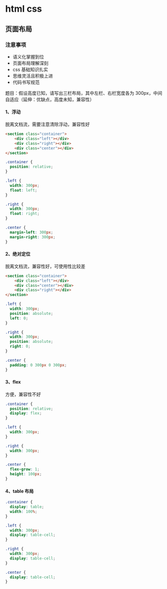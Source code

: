 # html css

## 页面布局

### 注意事项

- 语义化掌握到位
- 页面布局理解深刻
- css 基础知识扎实
- 思维灵活且积极上进
- 代码书写规范

题目：假设高度已知，请写出三栏布局，其中左栏、右栏宽度各为 300px，中间自适应（延伸：优缺点，高度未知，兼容性）

#### 1、浮动

脱离文档流，需要注意清除浮动，兼容性好

```html
<section class="container">
    <div class="left"></div>
    <div class="right"></div>
    <div class="center"></div>
</section>
```

```css
.container {
  position: relative;
}

.left {
  width: 300px;
  float: left;
}

.right {
  width: 300px;
  float: right;
}

.center {
  margin-left: 300px;
  margin-right: 300px;
}
```

#### 2、绝对定位

脱离文档流，兼容性好，可使用性比较差

```html
<section class="container">
    <div class="left"></div>
    <div class="center"></div>
    <div class="right"></div>
</section>
```

```css
.left {
  width: 300px;
  position: absolute;
  left: 0;
}

.right {
  width: 300px;
  position: absolute;
  right: 0;
}

.center {
  padding: 0 300px 0 300px;
}
```

#### 3、flex

方便，兼容性不好

```css
.container {
  position: relative;
  display: flex;
}

.left {
  width: 300px;
}

.right {
  width: 300px;
}

.center {
  flex-grow: 1;
  height: 100px;
}
```

#### 4、table 布局

```css
.container {
  display: table;
  width: 100%;
}

.left {
  width: 300px;
  display: table-cell;
}

.right {
  width: 300px;
  display: table-cell;
}

.center {
  display: table-cell;
}
```
